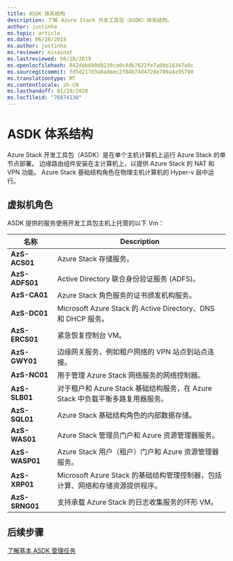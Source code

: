 ```yaml
---
title: ASDK 体系结构
description: 了解 Azure Stack 开发工具包（ASDK）体系结构。
author: justinha
ms.topic: article
ms.date: 06/28/2019
ms.author: justinha
ms.reviewer: misainat
ms.lastreviewed: 06/28/2019
ms.openlocfilehash: 842dab690d8239ca0c4db7622fe7a0bb18347a0c
ms.sourcegitcommit: fd5d217d3a8adeec2f04b74d4728e709a4a95790
ms.translationtype: MT
ms.contentlocale: zh-CN
ms.lasthandoff: 01/29/2020
ms.locfileid: "76874138"
---
```

# <a name="asdk-architecture"></a>ASDK 体系结构
Azure Stack 开发工具包（ASDK）是在单个主机计算机上运行 Azure Stack 的单节点部署。 边缘路由组件安装在主计算机上，以提供 Azure Stack 的 NAT 和 VPN 功能。 Azure Stack 基础结构角色在物理主机计算机的 Hyper-v 层中运行。


## <a name="virtual-machine-roles"></a>虚拟机角色
ASDK 提供的服务使用开发工具包主机上托管的以下 Vm：

| 名称 | Description |
| ----- | ----- |
| **AzS-ACS01** | Azure Stack 存储服务。|
| **AzS-ADFS01** | Active Directory 联合身份验证服务 (ADFS)。  |
| **AzS-CA01** | Azure Stack 角色服务的证书颁发机构服务。|
| **AzS-DC01** | Microsoft Azure Stack 的 Active Directory、DNS 和 DHCP 服务。|
| **AzS-ERCS01** | 紧急恢复控制台 VM。 |
| **AzS-GWY01** | 边缘网关服务，例如租户网络的 VPN 站点到站点连接。|
| **AzS-NC01** | 用于管理 Azure Stack 网络服务的网络控制器。  |
| **AzS-SLB01** | 对于租户和 Azure Stack 基础结构服务，在 Azure Stack 中负载平衡多路复用器服务。  |
| **AzS-SQL01** | Azure Stack 基础结构角色的内部数据存储。  |
| **AzS-WAS01** | Azure Stack 管理员门户和 Azure 资源管理器服务。|
| **AzS-WASP01**| Azure Stack 用户（租户）门户和 Azure 资源管理器服务。|
| **AzS-XRP01** | Microsoft Azure Stack 的基础结构管理控制器，包括计算、网络和存储资源提供程序。|
| **AzS-SRNG01** | 支持承载 Azure Stack 的日志收集服务的环形 VM。 |

## <a name="next-steps"></a>后续步骤
[了解基本 ASDK 管理任务](asdk-admin-basics.md)
